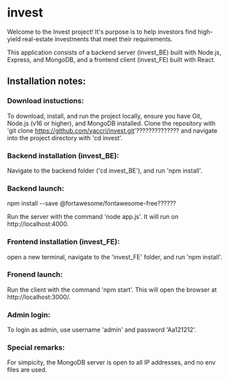 # invest

Welcome to the Invest project!
It's purpose is to help investors find high-yield real-estate investments that meet their requirements.

This application consists of a backend server (invest_BE) built with Node.js, Express, and MongoDB, and a frontend client (invest_FE) built with React.

## Installation notes:

### Download instuctions:

To download, install, and run the project locally, ensure you have Git, Node.js (v16 or higher), and MongoDB installed.
Clone the repository with 'git clone https://github.com/yaccri/invest.git'?????????????? and navigate into the project directory with 'cd invest'.

### Backend installation (invest_BE):

Navigate to the backend folder ('cd invest_BE'), and run 'npm install'.

### Backend launch:
npm install --save @fortawesome/fontawesome-free??????

Run the server with the command 'node app.js'. It will run on http://localhost:4000.

### Frontend installation (invest_FE):

open a new terminal, navigate to the 'invest_FE' folder, and run 'npm install'.

### Fronend launch:

Run the client with the command 'npm start'. This will open the browser at http://localhost:3000/.

### Admin login:

To login as admin, use username 'admin' and password 'Aa121212'.

### Special remarks:

For simpicity, the MongoDB server is open to all IP addresses, and no env files are used.

